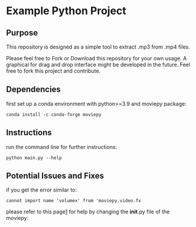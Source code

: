 # Example Python Project

## Purpose

This repository is designed as a simple tool to extract .mp3 from .mp4 files.

Please feel free to Fork or Download this repository for your own usage.
A graphical for drag and drop interface might be developed in the future.
Feel free to fork this project and contribute.

## Dependencies
first set up a conda environment with python>=3.9 and moviepy package:

`conda install -c conda-forge moviepy`

## Instructions

run the command line for further instructions:

`python main.py --help`

## Potential Issues and Fixes

if you get the error similar to:

`cannot import name 'volumex' from 'moviepy.video.fx`

please refer to this page[1] for help by changing the __init__.py file of the moviepy:

[1]: https://github.com/Zulko/moviepy/issues/591           "MoviePyFix"

